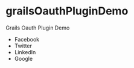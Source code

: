 grailsOauthPluginDemo
=====================

Grails Oauth Plugin Demo

* Facebook
* Twitter
* LinkedIn
* Google
